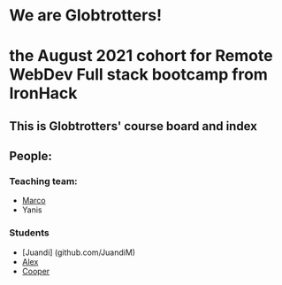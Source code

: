 # We are Globtrotters!
# the August 2021 cohort for Remote WebDev Full stack bootcamp from IronHack

## This is Globtrotters' course board and index

## People:
### Teaching team:
- [Marco](github.com/marco-ih-bcn)
- Yanis

### Students
- [Juandi] (github.com/JuandiM)
- [Alex](https://github.com/AlexVascon/Globtrotters/edit/main/README.md)
- [Cooper](https://github.com/Coops023)
